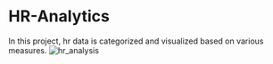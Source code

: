 # HR-Analytics
In this project, hr data is categorized and visualized based on various measures.
![hr_analysis](https://github.com/Hk6162/HR-Analytics/assets/99483282/251cbff1-7cd5-477d-9b88-d67a05175458)
